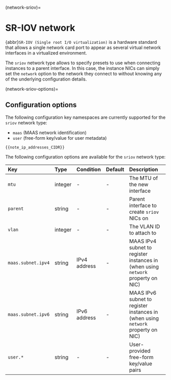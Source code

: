 (network-sriov)=
# SR-IOV network

<!-- Include start SR-IOV intro -->
{abbr}`SR-IOV (Single root I/O virtualization)` is a hardware standard that allows a single network card port to appear as several virtual network interfaces in a virtualized environment.
<!-- Include end SR-IOV intro -->

The `sriov` network type allows to specify presets to use when connecting instances to a parent interface.
In this case, the instance NICs can simply set the `network` option to the network they connect to without knowing any of the underlying configuration details.

(network-sriov-options)=
## Configuration options

The following configuration key namespaces are currently supported for the `sriov` network type:

- `maas` (MAAS network identification)
- `user` (free-form key/value for user metadata)

```{note}
{{note_ip_addresses_CIDR}}
```

The following configuration options are available for the `sriov` network type:

Key                             | Type      | Condition             | Default                   | Description
:--                             | :--       | :--                   | :--                       | :--
`mtu`                           | integer   | -                     | -                         | The MTU of the new interface
`parent`                        | string    | -                     | -                         | Parent interface to create `sriov` NICs on
`vlan`                          | integer   | -                     | -                         | The VLAN ID to attach to
`maas.subnet.ipv4`              | string    | IPv4 address          | -                         | MAAS IPv4 subnet to register instances in (when using `network` property on NIC)
`maas.subnet.ipv6`              | string    | IPv6 address          | -                         | MAAS IPv6 subnet to register instances in (when using `network` property on NIC)
`user.*`                        | string    | -                     | -                         | User-provided free-form key/value pairs
